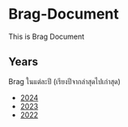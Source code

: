# Brag-Document

This is Brag Document

## Years

Brag ในแต่ละปี (เรียงปีจากล่าสุดไปเก่าสุด)

- [2024](2024.md)
- [2023](2023.md)
- [2022](2022.md)
